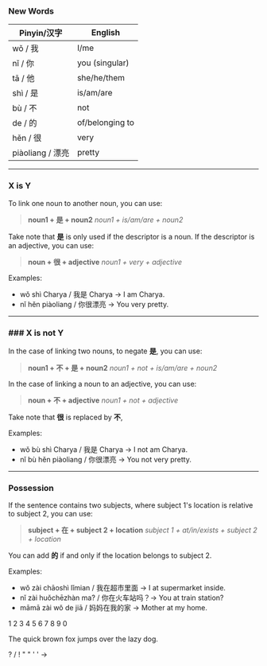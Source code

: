### New Words
| Pinyin/汉字      | English         |
| -------------- | --------------- |
| wǒ / 我         | I/me            |
| nǐ / 你         | you (singular)  |
| tā / 他         | she/he/them     |
| shì / 是        | is/am/are       |
| bù / 不         | not             |
| de / 的         | of/belonging to |
| hěn / 很        | very            |
| piàoliang / 漂亮 | pretty          |

---
### X is Y

To link one noun to another noun, you can use:

> **noun1 + 是 + noun2**
> *noun1 + is/am/are + noun2*

Take note that **是** is only used if the descriptor is a noun. If the descriptor is an adjective, you can use:

> **noun + 很 + adjective**
> *noun1 + very + adjective*

Examples:
- wǒ shì Charya / 我是 Charya → I am Charya.
- nǐ hěn piàoliang / 你很漂亮 → You very pretty.

---
### ### X is not Y

In the case of linking two nouns, to negate **是**, you can use:

> **noun1 + 不 + 是 + noun2**
> *noun1 + not + is/am/are + noun2*

In the case of linking a noun to an adjective, you can use:

> **noun + 不 + adjective**
> *noun1 + not + adjective*

Take note that **很** is replaced by **不**, 

Examples:
- wǒ bù shì Charya / 我是 Charya → I not am Charya.
- nǐ bù hěn piàoliang / 你很漂亮 → You not very pretty.

---
### Possession

If the sentence contains two subjects, where subject 1's location is relative to subject 2, you can use:

>**subject + 在 + subject 2 + location**
> *subject 1 + at/in/exists + subject 2 + location*

You can add **的** if and only if the location belongs to subject 2.

Examples:
- wǒ zài chāoshì lǐmian / 我在超市里面 -> I at supermarket inside.
- nǐ zài huǒchēzhàn ma? / 你在火车站吗？-> You at train station?
- māmā zài wǒ de jiā / 妈妈在我的家 -> Mother at my home.


1 2 3 4 5 6 7 8 9 0

The quick brown fox jumps over the lazy dog. 

? / ! " " ' ' -> 